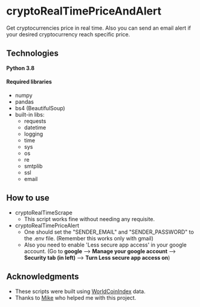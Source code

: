 # cryptoRealTimePriceAndAlert

Get cryptocurrencies price in real time. Also you can send an email alert if your desired cryptocurrency reach specific price.

## Technologies

**Python 3.8**

#### Required libraries
- numpy
- pandas
- bs4 (BeautifulSoup)
- built-in libs:
  - requests
  - datetime
  - logging
  - time
  - sys
  - os
  - re
  - smtplib
  - ssl
  - email

## How to use

- cryptoRealTimeScrape
  * This script works fine without needing any requisite.
- cryptoRealTimePriceAlert
  * One should set the "SENDER_EMAIL" and "SENDER_PASSWORD" to the .env file. (Remember this works only with gmail)
  * Also you need to enable 'Less secure app access' in your google account. (Go to **google** --> **Manage your google account** --> **Security tab (in left)** --> **Turn Less secure app access on**)

## Acknowledgments

* These scripts were built using [WorldCoinIndex](https://www.worldcoinindex.com/) data.
* Thanks to [Mike](https://github.com/mtodisco10) who helped me with this project.